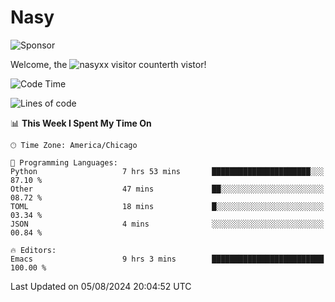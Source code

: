# Nasy

<!--
<p align="center">
<img height="200" src="https://github-readme-stats.vercel.app/api?username=nasyxx&count_private=true&show_icons=true&theme=dracula&include_all_commits=true"/>
<img height="200" src="https://github-readme-stats.vercel.app/api/top-langs/?username=nasyxx&theme=dracula&hide=html,jupyter+notebook&count_private=true&show_icons=true"/>
</p>

  
----------------
-->

![Sponsor](https://img.shields.io/static/v1.svg?label=Sponsor&message=%E2%9D%A4&logo=GitHub&style=flat&color=pink)
 
Welcome, the ![nasyxx visitor counter](https://count.getloli.com/get/@nasyxx?theme=rule34)th vistor!
 
<!--START_SECTION:waka-->
![Code Time](http://img.shields.io/badge/Code%20Time-4%2C558%20hrs%2037%20mins-blue)

![Lines of code](https://img.shields.io/badge/From%20Hello%20World%20I%27ve%20Written-6.4%20million%20lines%20of%20code-blue)

📊 **This Week I Spent My Time On** 

```text
🕑︎ Time Zone: America/Chicago

💬 Programming Languages: 
Python                   7 hrs 53 mins       ██████████████████████░░░   87.10 % 
Other                    47 mins             ██░░░░░░░░░░░░░░░░░░░░░░░   08.72 % 
TOML                     18 mins             █░░░░░░░░░░░░░░░░░░░░░░░░   03.34 % 
JSON                     4 mins              ░░░░░░░░░░░░░░░░░░░░░░░░░   00.84 % 

🔥 Editors: 
Emacs                    9 hrs 3 mins        █████████████████████████   100.00 % 
```


 Last Updated on 05/08/2024 20:04:52 UTC
<!--END_SECTION:waka-->

<!-- ![visitors](https://visitor-badge.laobi.icu/badge?page_id=nasyxx.nasyxx) -->
